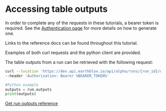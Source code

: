  # Accessing table outputs 

 In order to complete any of the requests in these tutorials, a bearer token is required. See the [Authentication page](../README%20Authentication.md) for more details on how to generate one. 

Links to the reference docs can be found throughout this tutorial. 

Examples of both curl requests and the python client are provided. 

The table outputs from a run can be retrieved with the following request:

```bash 
curl --location 'https://dev.api.earthblox.io/api/alpha/runs/{run_id}/outputs' \
--header 'Authorization: Bearer %BEARER_TOKEN%'
```

```python
#Python example
outputs = run.outputs
print(outputs)
```

[Get run outputs reference](https://dev.api.earthblox.io/docs#/runs/get_run_outputs_api_alpha_runs__run_id__outputs_get)
